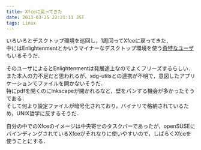```yaml
---
title: Xfceに戻ってきた
date: 2013-03-25 22:21:11 JST
tags: Linux
---
```


いろいろとデスクトップ環境を巡回し，1周回ってXfceに戻ってきた．  
中にはEnlightenmentとかいうマイナーなデスクトップ環境を使う[奇特なユーザ](http://folioscope.hatenablog.jp/entry/2012/12/28/124030)もいるそうだ．

そのユーザによるとEnlightenmentは発展途上なのでよくフリーズするらしい．  
また本人の力不足だと思われるが，xdg\-utilsとの連携が不明で，意図したアプリケーションでファイルを開かないそうだ．  
特にpdfを開くのにInkscapeが開かれるなど，壁をパンする機会が多かったそうである．  
そして何より設定ファイルが暗号化されており，バイナリで格納されているため，UNIX哲学に反するそうだ．

自分の中でのXfceのイメージは中央寄せのタスクバーであったが，openSUSEにバインディングされているXfceがそれなりに使いやすいので，しばらくXfceを使うことにする．

